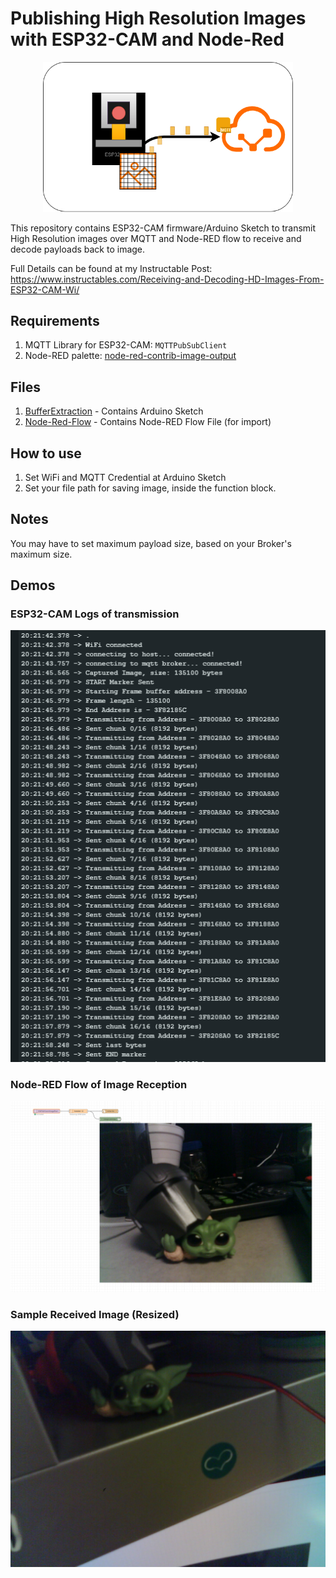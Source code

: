 # Publishing High Resolution Images with ESP32-CAM and Node-Red
 
<p align="center">
  <img src="Assets/ImageOverMQTT.png" alt="ESP32-CAM Module" width="400"/>
</p>

This repository contains ESP32-CAM firmware/Arduino Sketch to transmit High Resolution images over MQTT and Node-RED flow to receive and decode payloads back to image.

Full Details can be found at my Instructable Post: https://www.instructables.com/Receiving-and-Decoding-HD-Images-From-ESP32-CAM-Wi/ 

## Requirements
1. MQTT Library for ESP32-CAM: `MQTTPubSubClient` 
2. Node-RED palette: [node-red-contrib-image-output](https://flows.nodered.org/node/node-red-contrib-image-output) 

## Files
1. [BufferExtraction](./BufferExtraction) - Contains Arduino Sketch
2. [Node-Red-Flow](./Node-Red-Flow) - Contains Node-RED Flow File (for import) 

## How to use
1. Set WiFi and MQTT Credential at Arduino Sketch
2. Set your file path for saving image, inside the function block.   

## Notes
You may have to set maximum payload size, based on your Broker's maximum size.

## Demos

### ESP32-CAM Logs of transmission
<img src="Assets/TransmissionLogs.png" alt="Transmission Logs" width="600"/>

### Node-RED Flow of Image Reception
<img src="Assets/NodeRed-Reception.png" alt="Node-RED Flow" width="600"/>

### Sample Received Image (Resized)
<img src="Assets/received_image.jpg" alt="Received Image" width="600"/>

